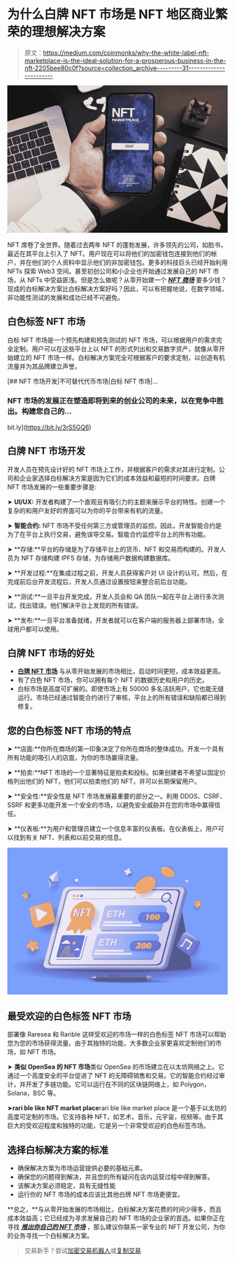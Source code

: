 # 为什么白牌 NFT 市场是 NFT 地区商业繁荣的理想解决方案

> 原文：<https://medium.com/coinmonks/why-the-white-label-nft-marketplace-is-the-ideal-solution-for-a-prosperous-business-in-the-nft-2205bee80c0f?source=collection_archive---------31----------------------->

![](img/d46e2985db957151b76afa39dbf4e717.png)

NFT 席卷了全世界。随着过去两年 NFT 的蓬勃发展，许多领先的公司，如脸书，最近在其平台上引入了 NFT。用户现在可以将他们的加密钱包连接到他们的帐户，并在他们的个人资料中显示他们的非加密钱包。更多的科技巨头已经开始利用 NFTs 探索 Web3 空间。甚至初创公司和小企业也开始通过发展自己的 NFT 市场，从 NFTs 中受益匪浅。但是怎么做呢？从零开始建一个 [***NFT 商场***](https://bit.ly/3rS5GQ6) 要多少钱？现成的白标解决方案比白标解决方案好吗？因此，可以有把握地说，在数字领域，非功能性测试的发展和成功已经不可避免。

## **白色标签 NFT 市场**

白标 NFT 市场是一个预先构建和预先测试的 NFT 市场，可以根据用户的需求完全定制。用户可以在这些平台上以 NFT 的形式列出和交易数字资产，就像从零开始建立的 NFT 市场一样。白标解决方案完全可根据客户的要求定制，以创造有机流量并为其品牌建立声誉。

[](https://bit.ly/3rS5GQ6) [## NFT 市场开发|不可替代代币市场|白标 NFT 市场|…

### NFT 市场的发展正在塑造即将到来的创业公司的未来，以在竞争中胜出。构建您自己的…

bit.ly](https://bit.ly/3rS5GQ6) 

## **白牌 NFT 市场开发**

开发人员在预先设计好的 NFT 市场上工作，并根据客户的需求对其进行定制。公司和企业家选择白标解决方案是因为它们的成本效益和最短的时间要求。白牌 NFT 市场发展的一些重要步骤是:

➤ **UI/UX:** 开发者构建了一个直观且有吸引力的主题来展示平台的特性。创建一个复杂的和用户友好的界面可以为你的平台带来有机的流量。

➤ **智能合约:** NFT 市场不受任何第三方或管理员的监控。因此，开发智能合约是为了在平台上执行交易，避免误导交易。智能合约监控平台上的所有功能。

➤ **存储:**平台的存储是为了存储平台上的货币、NFT 和交易而构建的。开发人员为 NFT 存储构建 IPFS 存储，为存储用户数据构建数据库。

➤ **开发过程:**在集成过程之前，开发人员获得客户对 UI 设计的认可。然后，在完成前后台开发流程后，开发人员通过设置按钮来整合前后台功能。

➤ **测试:**一旦平台开发完成，开发人员会和 QA 团队一起在平台上进行多次测试，找出错误。他们解决平台上发现的所有错误。

➤ **发布:**一旦平台准备就绪，开发者就可以在客户端的服务器上部署市场，全球用户都可以使用。

## **白牌 NFT 市场的好处**

*   [**白牌 NFT 市场**](https://bit.ly/3rS5GQ6) 与从零开始发展的市场相比，启动时间更短，成本效益更高。
*   有了白色 NFT 市场，你可以拥有每个 NFT 的数据历史和用户的历史。
*   白标市场是高度可扩展的。即使市场上有 50000 多名活跃用户，它也能无缝运行。市场已经通过智能合约进行了审核，平台上的所有错误和缺陷都已得到修复。

## **您的白色标签 NFT 市场的特点**

➤ **店面:**你所在商场的第一印象决定了你所在商场的整体成功。开发一个具有所有功能的吸引人的店面，为你的市场赢得流量。

➤ **拍卖:**NFT 市场的一个显著特征是拍卖和投标。如果创建者不希望以固定价格列出他们的 NFT，他们可以拍卖他们的 NFT，并可以长期保留用户。

➤ **安全性:**安全性是 NFT 市场发展最重要的部分之一。利用 DDOS、CSRF、SSRF 和更多功能开发一个安全的市场，以避免安全威胁并在您的市场中赢得信任。

➤ **仪表板:**为用户和管理员建立一个信息丰富的仪表板。在仪表板上，用户可以找到有关 NFT、列表和以前交易的信息。

![](img/0e27f2f8943bf22f736301ac16bb37f3.png)

## **最受欢迎的白色标签 NFT 市场**

部署像 Raresea 和 Rarible 这样受欢迎的市场一样的白色标签 NFT 市场可以帮助您为您的市场获得流量。由于其独特的功能，大多数企业家更喜欢定制他们的市场，如 NFT 市场。

➤ **类似 OpenSea 的 NFT 市场**类似 OpenSea 的市场建立在以太坊网络之上。它通过一个高度安全的平台促进了 NFT 的无障碍销售和交易。它的智能合约经过审计，并开发了多链功能。它可以运行在不同的区块链网络上，如 Polygon，Solana，BSC 等。

➤**rari ble like NFT market place**rari ble like market place 是一个基于以太坊的高度可定制的市场。它支持各种 NFT，如艺术，音乐，元宇宙，视频等。由于其巨大的受欢迎程度和独特的功能，它是另一个非常受欢迎的白色标签市场。

## **选择白标解决方案的标准**

*   确保解决方案为市场运营提供必要的基础元素。
*   确保您的问题得到解决，并且您的所有疑问在店内运营过程中得到解答。
*   该解决方案必须稳定，具有无缝性能
*   运行你的 NFT 市场的成本应该比其他白牌 NFT 市场更便宜。

**总之，**与从零开始发展的市场相比，白标解决方案花费的时间少得多，而且成本效益高；它已经成为寻求发展自己的 NFT 市场的企业家的首选。如果你正在寻找 [***推出你自己的 NFT 市场***](https://bit.ly/3rS5GQ6) ，那么建议你联系一家专业的 NFT 开发公司，为你的业务寻找一个白标解决方案。

> 交易新手？尝试[加密交易机器人](/coinmonks/crypto-trading-bot-c2ffce8acb2a)或[复制交易](/coinmonks/top-10-crypto-copy-trading-platforms-for-beginners-d0c37c7d698c)